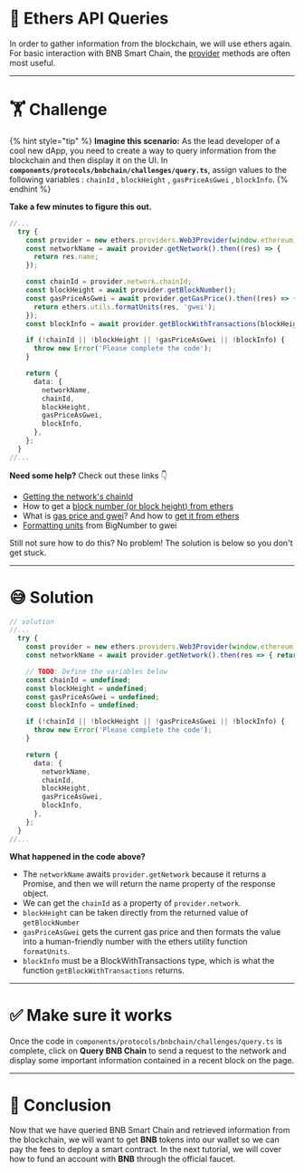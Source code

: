 # 🧩 Ethers API Queries

In order to gather information from the blockchain, we will use ethers again. For basic interaction with BNB Smart Chain, the [provider](https://docs.ethers.io/v5/api/providers/provider/) methods are often most useful.

---

# 🏋️ Challenge

{% hint style="tip" %}
**Imagine this scenario:** As the lead developer of a cool new dApp, you need to create a way to query information from the blockchain and then display it on the UI. In **`components/protocols/bnbchain/challenges/query.ts`**, assign values to the following variables : `chainId` , `blockHeight` , `gasPriceAsGwei` , `blockInfo`.
{% endhint %}

**Take a few minutes to figure this out.**

```typescript
//...
  try {
    const provider = new ethers.providers.Web3Provider(window.ethereum);
    const networkName = await provider.getNetwork().then((res) => {
      return res.name;
    });

    const chainId = provider.network.chainId;
    const blockHeight = await provider.getBlockNumber();
    const gasPriceAsGwei = await provider.getGasPrice().then((res) => {
      return ethers.utils.formatUnits(res, 'gwei');
    });
    const blockInfo = await provider.getBlockWithTransactions(blockHeight);

    if (!chainId || !blockHeight || !gasPriceAsGwei || !blockInfo) {
      throw new Error('Please complete the code');
    }

    return {
      data: {
        networkName,
        chainId,
        blockHeight,
        gasPriceAsGwei,
        blockInfo,
      },
    };
  }
//...
```

**Need some help?** Check out these links 👇

- [Getting the network's chainId](https://ethereum.stackexchange.com/questions/82365/how-get-network-id-with-ethers-js)
- How to get a [block number (or block height) from ethers](https://docs.ethers.io/v5/api/providers/provider/#Provider-getBlockNumber)
- What is [gas price and gwei](https://gwei.io/)? And how to [get it from ethers](https://docs.ethers.io/v5/api/providers/provider/#Provider-getGasPrice)
- [Formatting units](https://docs.ethers.io/v5/api/utils/display-logic/#utils-formatUnits) from BigNumber to gwei

Still not sure how to do this? No problem! The solution is below so you don't get stuck.

---

# 😅 Solution

```typescript
// solution
//...
  try {
    const provider = new ethers.providers.Web3Provider(window.ethereum);
    const networkName = await provider.getNetwork().then(res => { return res.name })

    // TODO: Define the variables below
    const chainId = undefined;
    const blockHeight = undefined;
    const gasPriceAsGwei = undefined;
    const blockInfo = undefined;

    if (!chainId || !blockHeight || !gasPriceAsGwei || !blockInfo) {
      throw new Error('Please complete the code');
    }

    return {
      data: {
        networkName,
        chainId,
        blockHeight,
        gasPriceAsGwei,
        blockInfo,
      },
    };
  }
//...
```

**What happened in the code above?**

- The `networkName` awaits `provider.getNetwork` because it returns a Promise, and then we will return the name property of the response object.
- We can get the `chainId` as a property of `provider.network`.
- `blockHeight` can be taken directly from the returned value of `getBlockNumber`
- `gasPriceAsGwei` gets the current gas price and then formats the value into a human-friendly number with the ethers utility function `formatUnits`.
- `blockInfo` must be a BlockWithTransactions type, which is what the function `getBlockWithTransactions` returns.

---

# ✅ Make sure it works

Once the code in `components/protocols/bnbchain/challenges/query.ts` is complete, click on **Query BNB Chain** to send a request to the network and display some important information contained in a recent block on the page.

---

# 🏁 Conclusion

Now that we have queried BNB Smart Chain and retrieved information from the blockchain, we will want to get **BNB** tokens into our wallet so we can pay the fees to deploy a smart contract. In the next tutorial, we will cover how to fund an account with **BNB** through the official faucet.
